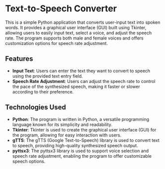# Text-to-Speech Converter

This is a simple Python application that converts user-input text into spoken words. It provides a graphical user interface (GUI) built using Tkinter, allowing users to easily input text, select a voice, and adjust the speech rate. The program supports both male and female voices and offers customization options for speech rate adjustment.



## Features

- **Input Text**: Users can enter the text they want to convert to speech using the provided text entry field.
- **Speech Rate Adjustment**: Users can adjust the speech rate to control the pace of the synthesized speech, making it faster or slower according to their preference.

## Technologies Used

- **Python**: The program is written in Python, a versatile programming language known for its simplicity and readability.
- **Tkinter**: Tkinter is used to create the graphical user interface (GUI) for the program, allowing for easy interaction with users.
- **gTTS**: The gTTS (Google Text-to-Speech) library is used to convert text to speech, providing high-quality synthesized speech output.
- **pyttsx3**: The pyttsx3 library is used to support voice selection and speech rate adjustment, enabling the program to offer customizable speech options.

